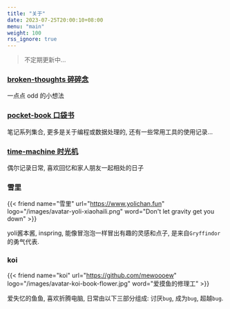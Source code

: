 ```yaml
---
title: "关于"
date: 2023-07-25T20:00:10+08:00
menu: "main"
weight: 100
rss_ignore: true
---
```


>  不定期更新中...

### [broken-thoughts 碎碎念](https://www.yolichan.fun/zh/category/broken-thoughts/)

一点点 odd 的小想法

### [pocket-book 口袋书](https://www.yolichan.fun/zh/category/pocket-book/)

笔记系列集合, 更多是关于编程或数据处理的, 还有一些常用工具的使用记录...

### [time-machine 时光机](https://www.yolichan.fun/zh/category/time-machine/)

偶尔记录日常, 喜欢回忆和家人朋友一起相处的日子

### 雪里

{{< friend name="雪里" url="https://www.yolichan.fun" logo="/images/avatar-yoli-xiaohaili.png"  word="Don't let gravity get you down" >}}

yoli酱本酱, inspring, 能像冒泡泡一样冒出有趣的灵感和点子, 是来自`Gryffindor`的勇气代表.   

### koi

{{< friend name="koi" url="https://github.com/mewoooew" logo="/images/avatar-koi-book-flower.jpg" word="爱摸鱼的修理工" >}}

爱失忆的鱼鱼, 喜欢折腾电脑, 日常由以下三部分组成: 讨厌`bug`, 成为`bug`, 超越`bug`. 

